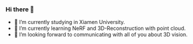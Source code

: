 ### Hi there 👋
- 🔭 I’m currently studying in Xiamen University.
- 🌱 I’m currently learning NeRF and 3D-Reconstruction with point cloud.
- 👯 I’m looking forward to communicating with all of you about 3D vision.

<!--
**Harry710887048/Harry710887048** is a ✨ _special_ ✨ repository because its `README.md` (this file) appears on your GitHub profile.

Here are some ideas to get you started:

- 🔭 I’m currently studying on Xiamen University.
- 🌱 I’m currently learning **NeRF, 3D-Reconstruction and 3D Object Detection** with point cloud.
- 👯 I’m looking to collaborate on 3D vision.
- 🤔 I’m looking for help with you!
-->

